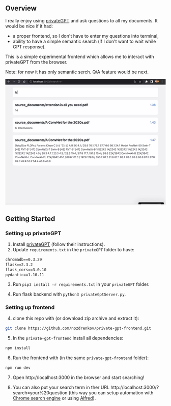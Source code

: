## Overview

I really enjoy using [privateGPT](https://github.com/imartinez/privateGPT) and ask questions to all my documents. It would be nice if it had:

- a proper frontend, so I don't have to enter my questions into terminal,
- ability to have a simple semantic search (if I don't want to wait while GPT response).

This is a simple experimental frontend which allows me to interact with privateGPT from the browser.

Note: for now it has only semantic serch. Q/A feature would be next.

![Example](example.webp)

## Getting Started

### Setting up privateGPT

1. Install [privateGPT](https://github.com/imartinez/privateGPT) (follow their instructions).
2. Update `requirements.txt` in the `privateGPT` folder to have:

```
chromadb==0.3.29
flask==2.3.2
flask_cors==3.0.10
pydantic==1.10.11
```

3. Run `pip3 install -r requirements.txt` in your `privateGPT` folder.

4. Run flask backend with `python3 privateGptServer.py`.

### Setting up frontend

4. clone this repo with (or download zip archive and extract it):

```bash
git clone https://github.com/nozdrenkov/private-gpt-frontend.git
```

5. In the `private-gpt-frontend` install all dependencies:

```bash
npm install
```

6. Run the frontend with (in the same `private-gpt-frontend` folder):

```bash
npm run dev
```

7. Open http://localhost:3000 in the browser and start searching!

8. You can also put your search term in ther URL http://localhost:3000/?search=your%20question (this way you can setup automation with [Chrome search engine](https://support.google.com/chrome/answer/95426) or using [Alfred](https://www.alfredapp.com/)).
